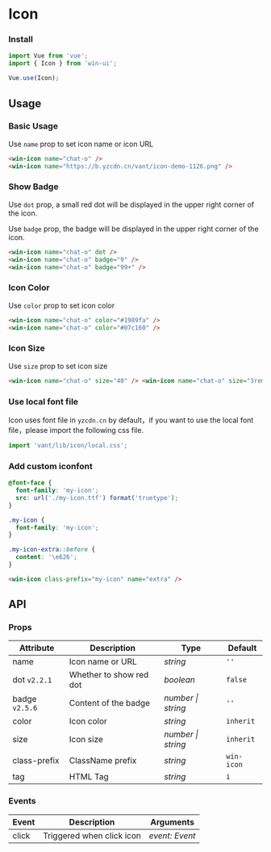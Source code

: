 # Icon

### Install

```js
import Vue from 'vue';
import { Icon } from 'win-ui';

Vue.use(Icon);
```

## Usage

### Basic Usage

Use `name` prop to set icon name or icon URL

```html
<win-icon name="chat-o" />
<win-icon name="https://b.yzcdn.cn/vant/icon-demo-1126.png" />
```

### Show Badge

Use `dot` prop, a small red dot will be displayed in the upper right corner of the icon.

Use `badge` prop, the badge will be displayed in the upper right corner of the icon.

```html
<win-icon name="chat-o" dot />
<win-icon name="chat-o" badge="9" />
<win-icon name="chat-o" badge="99+" />
```

### Icon Color

Use `color` prop to set icon color

```html
<win-icon name="chat-o" color="#1989fa" />
<win-icon name="chat-o" color="#07c160" />
```

### Icon Size

Use `size` prop to set icon size

```html
<win-icon name="chat-o" size="40" /> <win-icon name="chat-o" size="3rem" />
```

### Use local font file

Icon uses font file in `yzcdn.cn` by default，if you want to use the local font file，please import the following css file.

```js
import 'vant/lib/icon/local.css';
```

### Add custom iconfont

```css
@font-face {
  font-family: 'my-icon';
  src: url('./my-icon.ttf') format('truetype');
}

.my-icon {
  font-family: 'my-icon';
}

.my-icon-extra::before {
  content: '\e626';
}
```

```html
<win-icon class-prefix="my-icon" name="extra" />
```

## API

### Props

| Attribute      | Description             | Type               | Default    |
| -------------- | ----------------------- | ------------------ | ---------- |
| name           | Icon name or URL        | _string_           | `''`       |
| dot `v2.2.1`   | Whether to show red dot | _boolean_          | `false`    |
| badge `v2.5.6` | Content of the badge    | _number \| string_ | `''`       |
| color          | Icon color              | _string_           | `inherit`  |
| size           | Icon size               | _number \| string_ | `inherit`  |
| class-prefix   | ClassName prefix        | _string_           | `win-icon` |
| tag            | HTML Tag                | _string_           | `i`        |

### Events

| Event | Description               | Arguments      |
| ----- | ------------------------- | -------------- |
| click | Triggered when click icon | _event: Event_ |
